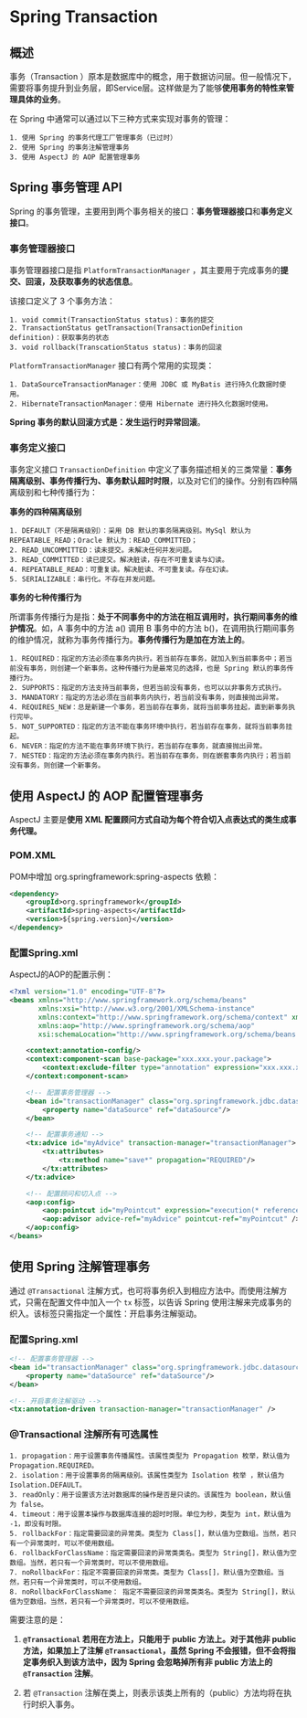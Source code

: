 # Spring Transaction

## 概述

事务（Transaction ）原本是数据库中的概念，用于数据访问层。但一般情况下，需要将事务提升到业务层，即Service层。这样做是为了能够**使用事务的特性来管理具体的业务**。

在 Spring 中通常可以通过以下三种方式来实现对事务的管理：

    1. 使用 Spring 的事务代理工厂管理事务（已过时）
    2. 使用 Spring 的事务注解管理事务
    3. 使用 AspectJ 的 AOP 配置管理事务

## Spring 事务管理 API

Spring 的事务管理，主要用到两个事务相关的接口：**事务管理器接口**和**事务定义接口**。

### 事务管理器接口

事务管理器接口是指 `PlatformTransactionManager` ，其主要用于完成事务的**提交、回滚，及获取事务的状态信息**。

该接口定义了 3 个事务方法：

    1. void commit(TransactionStatus status)：事务的提交
    2. TransactionStatus getTransaction(TransactionDefinition definition)：获取事务的状态
    3. void rollback(TranscationStatus status)：事务的回滚

`PlatformTransactionManager` 接口有两个常用的实现类：

    1. DataSourceTransactionManager：使用 JDBC 或 MyBatis 进行持久化数据时使用。
    2. HibernateTransactionManager：使用 Hibernate 进行持久化数据时使用。

**Spring 事务的默认回滚方式是：发生运行时异常回滚**。

### 事务定义接口

事务定义接口 `TransactionDefinition` 中定义了事务描述相关的三类常量：**事务隔离级别、事务传播行为、事务默认超时时限**，以及对它们的操作。分别有四种隔离级别和七种传播行为：

**事务的四种隔离级别**

    1. DEFAULT（不是隔离级别）：采用 DB 默认的事务隔离级别。MySql 默认为 REPEATABLE_READ；Oracle 默认为：READ_COMMITTED；
    2. READ_UNCOMMITTED：读未提交。未解决任何并发问题。
    3. READ_COMMITTED：读已提交。解决脏读，存在不可重复读与幻读。
    4. REPEATABLE_READ：可重复读。解决脏读、不可重复读。存在幻读。
    5. SERIALIZABLE：串行化。不存在并发问题。
    

**事务的七种传播行为**

所谓事务传播行为是指：**处于不同事务中的方法在相互调用时，执行期间事务的维护情况**。如，A 事务中的方法 a() 调用 B 事务中的方法 b()，在调用执行期间事务的维护情况，就称为事务传播行为。**事务传播行为是加在方法上的**。

    1. REQUIRED：指定的方法必须在事务内执行。若当前存在事务，就加入到当前事务中；若当前没有事务，则创建一个新事务。这种传播行为是最常见的选择，也是 Spring 默认的事务传播行为。
    2. SUPPORTS：指定的方法支持当前事务，但若当前没有事务，也可以以非事务方式执行。
    3. MANDATORY：指定的方法必须在当前事务内执行，若当前没有事务，则直接抛出异常。
    4. REQUIRES_NEW：总是新建一个事务，若当前存在事务，就将当前事务挂起，直到新事务执行完毕。
    5. NOT_SUPPORTED：指定的方法不能在事务环境中执行，若当前存在事务，就将当前事务挂起。
    6. NEVER：指定的方法不能在事务环境下执行，若当前存在事务，就直接抛出异常。
    7. NESTED：指定的方法必须在事务内执行。若当前存在事务，则在嵌套事务内执行；若当前没有事务，则创建一个新事务。

## 使用 AspectJ 的 AOP 配置管理事务

AspectJ 主要是**使用 XML 配置顾问方式自动为每个符合切入点表达式的类生成事务代理。**

### POM.XML
POM中增加 org.springframework:spring-aspects 依赖：
``` xml
<dependency>
    <groupId>org.springframework</groupId>
    <artifactId>spring-aspects</artifactId>
    <version>${spring.version}</version>
</dependency>
```

### 配置Spring.xml

AspectJ的AOP的配置示例：
``` xml
<?xml version="1.0" encoding="UTF-8"?>
<beans xmlns="http://www.springframework.org/schema/beans"
       xmlns:xsi="http://www.w3.org/2001/XMLSchema-instance"
       xmlns:context="http://www.springframework.org/schema/context" xmlns:tx="http://www.springframework.org/schema/tx"
       xmlns:aop="http://www.springframework.org/schema/aop"
       xsi:schemaLocation="http://www.springframework.org/schema/beans http://www.springframework.org/schema/beans/spring-beans.xsd http://www.springframework.org/schema/context http://www.springframework.org/schema/context/spring-context.xsd http://www.springframework.org/schema/tx http://www.springframework.org/schema/tx/spring-tx.xsd http://www.springframework.org/schema/aop http://www.springframework.org/schema/aop/spring-aop.xsd">

    <context:annotation-config/>
    <context:component-scan base-package="xxx.xxx.your.package">
        <context:exclude-filter type="annotation" expression="xxx.xxx.xxx"/>
    </context:component-scan>

    <!-- 配置事务管理器 -->
    <bean id="transactionManager" class="org.springframework.jdbc.datasource.DataSourceTransactionManager">
        <property name="dataSource" ref="dataSource"/>
    </bean>

    <!-- 配置事务通知 -->
    <tx:advice id="myAdvice" transaction-manager="transactionManager">
        <tx:attributes>
            <tx:method name="save*" propagation="REQUIRED"/>
        </tx:attributes>
    </tx:advice>

    <!-- 配置顾问和切入点 -->
    <aop:config>
        <aop:pointcut id="myPointcut" expression="execution(* reference.service.*.*(..))" />
        <aop:advisor advice-ref="myAdvice" pointcut-ref="myPointcut" />
    </aop:config>
</beans>
```

## 使用 Spring 注解管理事务

通过 `@Transactional` 注解方式，也可将事务织入到相应方法中。而使用注解方式，只需在配置文件中加入一个 `tx` 标签，以告诉 Spring 使用注解来完成事务的织入。该标签只需指定一个属性：开启事务注解驱动。

### 配置Spring.xml

``` xml
<!-- 配置事务管理器 -->
<bean id="transactionManager" class="org.springframework.jdbc.datasource.DataSourceTransactionManager">
    <property name="dataSource" ref="dataSource"/>
</bean>

<!-- 开启事务注解驱动 -->
<tx:annotation-driven transaction-manager="transactionManager" />
```

### @Transactional 注解所有可选属性

    1. propagation：用于设置事务传播属性。该属性类型为 Propagation 枚举，默认值为Propagation.REQUIRED。
    2. isolation：用于设置事务的隔离级别。该属性类型为 Isolation 枚举 ，默认值为 Isolation.DEFAULT。
    3. readOnly：用于设置该方法对数据库的操作是否是只读的。该属性为 boolean，默认值为 false。
    4. timeout：用于设置本操作与数据库连接的超时时限。单位为秒，类型为 int，默认值为 -1，即没有时限。
    5. rollbackFor：指定需要回滚的异常类。类型为 Class[]，默认值为空数组。当然，若只有一个异常类时，可以不使用数组。
    6. rollbackForClassName：指定需要回滚的异常类类名。类型为 String[]，默认值为空数组。当然，若只有一个异常类时，可以不使用数组。
    7. noRollbackFor：指定不需要回滚的异常类。类型为 Class[]，默认值为空数组。当然，若只有一个异常类时，可以不使用数组。
    8. noRollbackForClassName： 指定不需要回滚的异常类类名。类型为 String[]，默认值为空数组。当然，若只有一个异常类时，可以不使用数组。

需要注意的是：
1. **`@Transactional` 若用在方法上，只能用于 public 方法上。对于其他非 public 方法，如果加上了注解 `@Transactional`，虽然 Spring 不会报错，但不会将指定事务织入到该方法中，因为 Spring 会忽略掉所有非 public 方法上的 `@Transaction` 注解**。

2. 若 `@Transaction` 注解在类上，则表示该类上所有的（public）方法均将在执行时织入事务。
